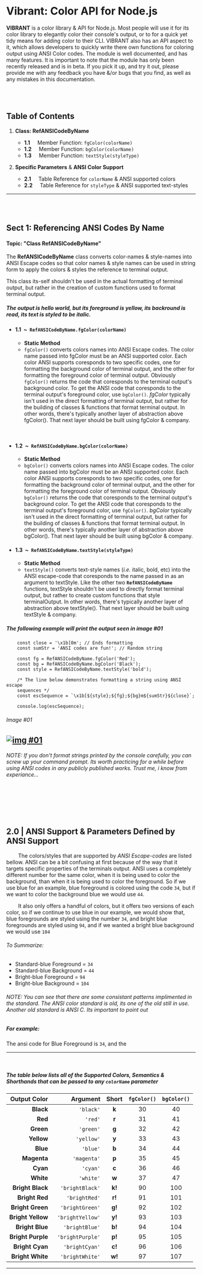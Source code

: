 # Vibrant: Color API for Node.js

**VIBRANT** is a color library & API for Node.js. Most people will use it for its color library to elegantly color their console's output, or to for a quick yet tidy means for adding color to their CLI. VIBRANT also has an API aspect to it, which allows developers to quickly write there own functions for coloring output using ANSI Color codes. The module is well documented, and has many features. It is important to note that the module has only been recently released and is in beta. If you pick it up, and try it out, please provide me with any feedback you have &/or bugs that you find, as well as any mistakes in this documentation.

<br>
<br>


## Table of Contents

1. **Class: RefANSICodeByName**
    * **1.1** &nbsp; &nbsp; Member Function: `fgColor(colorName)`
    * **1.2** &nbsp; &nbsp; Member Function: `bgColor(colorName)`
    * **1.3** &nbsp; &nbsp; Member Function: `textStyle(styleType)`

2. **Specific Parameters** & **ANSI Color Support**
    * **2.1** &nbsp; &nbsp; Table Reference for `colorName` & ANSI supported colors
    * **2.2** &nbsp; &nbsp; Table Reference for `styleType` & ANSI supported text-styles

---

<br>
<br>

## Sect 1: Referencing ANSI Codes By Name
#### Topic: "Class RefANSICodeByName"
The **RefANSICodeByName** class converts color-names & style-names into ANSI Escape codes so that color names & style names can be used in string form to apply the colors & styles the reference to terminal output.

This class its-self shouldn't be used in the actual formatting of terminal output, but rather in the creation
of custom functions used to format terminal output.

##### _The output is hello world, but its foreground is yellow, its backround is read, its text is styled to be italic._

<!-- TODO: Add Screen Shot -->

- #### 1.1 &nbsp;~&nbsp; `RefANSICodeByName.fgColor(colorName)`
    * **Static Method**
    * `fgColor()` converts colors names into ANSI Escape codes. The color name passed into fgColor must be an ANSI supported color. Each color ANSI supports coresponds to two specific codes, one for formatting the background color of terminal output, and the other for formatting the foreground color of terminal output. Obviously `fgColor()` returns the code that coresponds to the terminal output's background color. To get the ANSI code that coresponds to the terminal output's foreground color, use `bgColor()`. _fgColor_ typically isn't used in the direct formatting of terminal output, but rather for the building of classes & functions that format terminal output. In other words, there's typically another layer of abstraction above fgColor(). That next layer should be built using fgColor & company.

<br>

- #### **1.2** &nbsp;~&nbsp; `RefANSICodeByName.bgColor(colorName)`
    - **Static Method**
    - `bgColor()` converts colors names into ANSI Escape codes. The color name passed into bgColor must be an ANSI supported color. Each color ANSI supports coresponds to two specific codes, one for formatting the background color of terminal output, and the other for formatting the foreground color of terminal output. Obviously `bgColor()` returns the code that coresponds to the terminal output's background color. To get the ANSI code that coresponds to the terminal output's foreground color, use `fgColor()`. _bgColor_ typically isn't used in the direct formatting of terminal output, but rather for the building of classes & functions that format terminal output. In other words, there's typically another layer of abstraction above bgColor(). That next layer should be built using bgColor & company.

- #### **1.3** &nbsp;~&nbsp; `RefANSICodeByName.textStyle(styleType)`
    - **Static Method**
    - `textStyle()` converts text-style names (_i.e._ italic, bold, etc) into the ANSI escape-code that coresponds to the name passed in as an argument to textStyle. Like the other two **`RefANSICodeByName`** functions, textStyle shouldn't be used to directly format terminal output, but rather to create custom functions that style terminalOutput. In other words, there's typically another layer of abstraction above textStyle(). That next layer should be built using textStyle & company.

##### The following example will print the output seen in image #01

```
    const close = '\x1b[0m'; // Ends formatting
    const sumStr = 'ANSI codes are fun!'; // Random string

    const fg = RefANSICodeByName.fgColor('Red');
    const bg = RefANSICodeByName.bgColor('Black');
    const style = RefANSICodeByName.textStyle('bold');

    /* The line below demonstrates formatting a string using ANSI escape
    sequences */
    const escSequence = `\x1b[${style};${fg};${bg}m${sumStr}${close}`;

    console.log(escSequence);
```

###### _Image #01_
[![img #01](https://i.postimg.cc/RFLr81B8/clrmod-exmp-01.png)](https://postimg.cc/HcnP8yj4)
---

###### NOTE: _If you don't format strings printed by the console carefully, you can screw up your command prompt. Its worth practicing for a while before using ANSI codes in any publicly published works. Trust me, i know from experiance..._

<br>
<br>
<br>
<br>

## 2.0 | ANSI Support & Parameters Defined by ANSI Support

&nbsp; &nbsp; &nbsp; &nbsp; The colors/styles that are supported by _ANSI Escape-codes_ are listed bellow. ANSI can be a bit confusing at first because of the way that it targets specific properties of the terminals output. ANSI uses a completely different number for the same color, when it is being used to color the background, than when it is being used to color the foreground. So if we use blue for an example, blue foreground is colored using the code `34`, but if we want to color the background blue we would use `44`.

&nbsp; &nbsp; &nbsp; &nbsp; It also only offers a handful of colors, but it offers two versions of each color, so if we continue to use blue in our example, we would show that, blue foregrounds are styled using the number `34`, and bright blue foregrounds are styled using `94`, and if we wanted a bright blue background we would use `104`

###### _To Summarize:_
  * Standard-blue Foreground = `34`
  * Standard-blue Background = `44`
  * Bright-blue Foreground = `94`
  * Bright-blue Background = `104`

###### NOTE: _You can see that there are some consistant patterns implimented in the standard._ _The ANSI color standard is old, its one of the old still in use. Another old standard is ANSI C._ Its important to point out

##### For example:

The ansi code for Blue Foreground is `34`, and the

---

<br>

##### _The table below lists all of the Supported Colors, Semantics & Shorthands that can be passed to any `colorName` parameter_

|  Output Color    | Argument               | Short   | `fgColor()` | `bgColor()` |
|----------------: |----------------------: | :-----: | :---------: | :---------: |
| **Black**        | &nbsp; `'black'`       |  **k**  |  30         | 40          |
| **Red**          | &nbsp; `'red'`         |  **r**  |  31         | 41          |
| **Green**        | &nbsp; `'green'`       |  **g**  |  32         | 42          |
| **Yellow**       | &nbsp; `'yellow'`      |  **y**  |  33         | 43          |
| **Blue**         | &nbsp; `'blue'`        |  **b**  |  34         | 44          |
| **Magenta**      | &nbsp; `'magenta'`     |  **p**  |  35         | 45          |
| **Cyan**         | &nbsp; `'cyan'`        |  **c**  |  36         | 46          |
| **White**        | &nbsp; `'white'`       |  **w**  |  37         | 47          |
| **Bright Black** | &nbsp; `'brightBlack'` |  **k!** |  90         | 100         |
| **Bright Red**   | &nbsp; `'brightRed'`   |  **r!** |  91         | 101         |
| **Bright Green** | &nbsp; `'brightGreen'` |  **g!** |  92         | 102         |
| **Bright Yellow**| &nbsp; `'brightYellow'`|  **y!** |  93         | 103         |
| **Bright Blue**  | &nbsp; `'brightBlue'`  |  **b!** |  94         | 104         |
| **Bright Purple**| &nbsp; `'brightPurple'`|  **p!** |  95         | 105         |
| **Bright Cyan**  | &nbsp; `'brightCyan'`  |  **c!** |  96         | 106         |
| **Bright White** | &nbsp; `'brightWhite'` |  **w!** |  97         | 107         |

---
